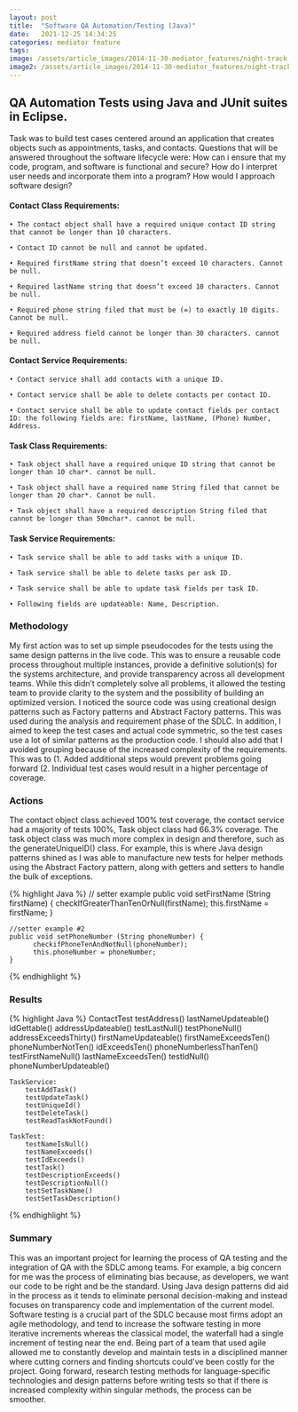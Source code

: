 ```yaml
---
layout: post
title:  "Software QA Automation/Testing (Java)"
date:   2021-12-25 14:34:25
categories: mediator feature
tags: 
image: /assets/article_images/2014-11-30-mediator_features/night-track.JPG
image2: /assets/article_images/2014-11-30-mediator_features/night-track-mobile.JPG
---
```

## QA Automation Tests using Java and JUnit suites in Eclipse.

Task was to build test cases centered around an application that creates objects such as appointments, tasks, and contacts. Questions that will be answered throughout the software lifecycle were: How can i ensure that my code, program, and software is functional and secure? How do I interpret user needs and incorporate them into a program? How would I approach software design?


#### Contact Class Requirements:


	• The contact object shall have a required unique contact ID string that cannot be longer than 10 characters. 

	• Contact ID cannot be null and cannot be updated.

	• Required firstName string that doesn’t exceed 10 characters. Cannot be null.

	• Required lastName string that doesn’t exceed 10 characters. Cannot be null.

	• Required phone string filed that must be (=) to exactly 10 digits. Cannot be null.

	• Required address field cannot be longer than 30 characters. cannot be null.


#### Contact Service Requirements:


	• Contact service shall add contacts with a unique ID.

	• Contact service shall be able to delete contacts per contact ID.

	• Contact service shall be able to update contact fields per contact ID: the following fields are: firstName, lastName, (Phone) Number, Address.


#### Task Class Requirements:


	• Task object shall have a required unique ID string that cannot be longer than 10 char*. cannot be null.

	• Task object shall have a required name String filed that cannot be longer than 20 char*. Cannot be null.

	• Task object shall have a required description String filed that cannot be longer than 50mchar*. cannot be null.


#### Task Service Requirements:


	• Task service shall be able to add tasks with a unique ID.

	• Task service shall be able to delete tasks per ask ID.

	• Task service shall be able to update task fields per task ID. 

	• Following fields are updateable: Name, Description.


### Methodology


My first action was to set up simple pseudocodes for the tests using the same design patterns in the live code. This was to ensure a reusable code process throughout multiple instances, provide a definitive solution(s) for the systems architecture, and provide transparency across all development teams. While this didn’t completely solve all problems, it allowed the testing team to provide clarity to the system and the possibility of building an optimized version. I noticed the source code was using creational design patterns such as Factory patterns and Abstract Factory patterns. This was used during the analysis and requirement phase of the SDLC. In addition, I aimed to keep the test cases and actual code symmetric, so the test cases use a lot of similar patterns as the production code. I should also add that I avoided grouping because of the increased complexity of the requirements. This was to (1. Added additional steps would prevent problems going forward (2. Individual test cases would result in a higher percentage of coverage.


### Actions


The contact object class achieved 100% test coverage, the contact service had a majority of tests 100%, Task object class had 66.3% coverage. The task object class was much more complex in design and therefore, such as the generateUniqueID() class. 
For example, this is where Java design patterns shined as I was able to manufacture new tests for helper methods using the Abstract Factory pattern, along with getters and setters to handle the bulk of exceptions. 


{% highlight Java %}
    // setter example
    public void setFirstName (String firstName) {
	      checkIfGreaterThanTenOrNull(firstName);
	      this.firstName = firstName;
     }

    //setter example #2
    public void setPhoneNumber (String phoneNumber) {
	      checkifPhoneTenAndNotNull(phoneNumber);
	      this.phoneNumber = phoneNumber;
    }
{% endhighlight %}
  
### Results


{% highlight Java %}
    ContactTest
	    testAddress()
	    lastNameUpdateable()
	    idGettable()
	    addressUpdateable()
	    testLastNull()
	    testPhoneNull()
	    addressExceedsThirty()
	    firstNameUpdateable()
	    firstNameExceedsTen()
	    phoneNumberNotTen()
	    idExceedsTen()
	    phoneNumberlessThanTen()
	    testFirstNameNull()
	    lastNameExceedsTen()
	    testIdNull()
	    phoneNumberUpdateable()
	
    TaskService:
	    testAddTask()
	    testUpdateTask()
	    testUniqueId()
	    testDeleteTask()
	    testReadTaskNotFound()

    TaskTest: 
	    testNameIsNull()
	    testNameExceeds()
	    testIdExceeds()
	    testTask()
	    testDescriptionExceeds()
	    testDescriptionNull()
	    testSetTaskName()
	    testSetTaskDescription()
{% endhighlight %}    
 
### Summary


This was an important project for learning the process of QA testing and the integration of QA with the SDLC among teams. For example, a big concern for me was the process of eliminating bias because, as developers, we want our code to be right and be the standard. Using Java design patterns did aid in the process as it tends to eliminate personal decision-making and instead focuses on transparency code and implementation of the current model. Software testing is a crucial part of the SDLC because most firms adopt an agile methodology, and tend to increase the software testing in more iterative increments whereas the classical model, the waterfall had a single increment of testing near the end. Being part of a team that used agile allowed me to constantly develop and maintain tests in a disciplined manner where cutting corners and finding shortcuts could've been costly for the project. Going forward, research testing methods for language-specific technologies and design patterns before writing tests so that if there is increased complexity within singular methods, the process can be smoother. 



